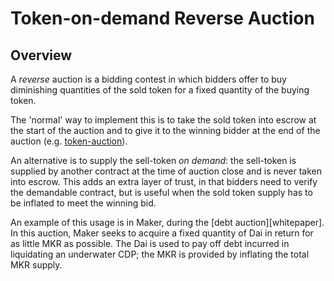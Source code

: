 # Token-on-demand Reverse Auction

## Overview

A *reverse* auction is a bidding contest in which bidders offer to
buy diminishing quantities of the sold token for a fixed quantity of
the buying token.

The 'normal' way to implement this is to take the sold token into
escrow at the start of the auction and to give it to the winning
bidder at the end of the auction (e.g. [token-auction]).

An alternative is to supply the sell-token *on demand*: the
sell-token is supplied by another contract at the time of auction
close and is never taken into escrow. This adds an extra layer of
trust, in that bidders need to verify the demandable contract, but
is useful when the sold token supply has to be inflated to meet the
winning bid.

An example of this usage is in Maker, during the [debt auction][whitepaper].  
In this auction, Maker seeks to acquire a fixed quantity of Dai in
return for as little MKR as possible. The Dai is used to pay off
debt incurred in liquidating an underwater CDP; the MKR is provided
by inflating the total MKR supply.

[token-auction]: https://github.com/rainbeam/token-auction
[debt-auction]: https://makerdao.github.io/docs/

